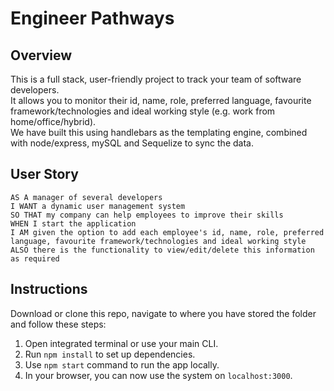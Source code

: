 # Engineer Pathways

## Overview

This is a full stack, user-friendly project to track your team of software developers.  
It allows you to monitor their id, name, role, preferred language, favourite framework/technologies and ideal working style (e.g. work from home/office/hybrid).  
We have built this using handlebars as the templating engine, combined with node/express, mySQL and Sequelize to sync the data. 

## User Story
```
AS A manager of several developers
I WANT a dynamic user management system
SO THAT my company can help employees to improve their skills
WHEN I start the application
I AM given the option to add each employee's id, name, role, preferred language, favourite framework/technologies and ideal working style
ALSO there is the functionality to view/edit/delete this information as required
```

## Instructions
Download or clone this repo, navigate to where you have stored the folder and follow these steps:
1. Open integrated terminal or use your main CLI.
2. Run `npm install` to set up dependencies.
3. Use `npm start` command to run the app locally.
4. In your browser, you can now use the system on `localhost:3000`.

